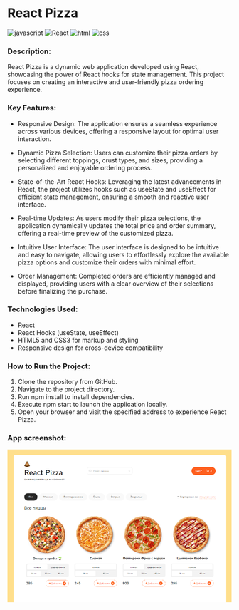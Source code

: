 # React Pizza

![javascript](https://img.shields.io/badge/JavaScript-F7DF1E.svg?style=flat&logo=javascript&logoColor=black)
![React](https://img.shields.io/badge/React-61DAFB.svg?style=flat&logo=react&logoColor=white)
![html](https://img.shields.io/badge/HTML5-E34F26.svg?style=flat&logo=html5&logoColor=white)
![css](https://img.shields.io/badge/CSS3-1572B6.svg?style=flat&logo=css3&logoColor=white)

### Description:

React Pizza is a dynamic web application developed using React, showcasing the power of React hooks for state management.
This project focuses on creating an interactive and user-friendly pizza ordering experience.

### Key Features:

- Responsive Design: The application ensures a seamless experience across various devices, offering a responsive layout for optimal user interaction.

- Dynamic Pizza Selection: Users can customize their pizza orders by selecting different toppings, crust types, and sizes, providing a personalized and enjoyable ordering process.

- State-of-the-Art React Hooks: Leveraging the latest advancements in React, the project utilizes hooks such as useState and useEffect for efficient state management, ensuring a smooth and reactive user interface.

- Real-time Updates: As users modify their pizza selections, the application dynamically updates the total price and order summary, offering a real-time preview of the customized pizza.

- Intuitive User Interface: The user interface is designed to be intuitive and easy to navigate, allowing users to effortlessly explore the available pizza options and customize their orders with minimal effort.

- Order Management: Completed orders are efficiently managed and displayed, providing users with a clear overview of their selections before finalizing the purchase.

### Technologies Used:

- React
- React Hooks (useState, useEffect)
- HTML5 and CSS3 for markup and styling
- Responsive design for cross-device compatibility

### How to Run the Project:

1. Clone the repository from GitHub.
1. Navigate to the project directory.
1. Run npm install to install dependencies.
1. Execute npm start to launch the application locally.
1. Open your browser and visit the specified address to experience React Pizza.

### App screenshot:

![App Screenshot](react-pizza.png)
